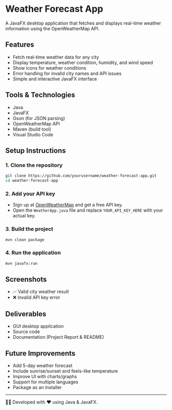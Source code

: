 # Weather Forecast App

A JavaFX desktop application that fetches and displays real-time weather information using the OpenWeatherMap API.

##  Features
- Fetch real-time weather data for any city
- Display temperature, weather condition, humidity, and wind speed
- Show icons for weather conditions
- Error handling for invalid city names and API issues
- Simple and interactive JavaFX interface

##  Tools & Technologies
- Java
- JavaFX
- Gson (for JSON parsing)
- OpenWeatherMap API
- Maven (build tool)
- Visual Studio Code

##  Setup Instructions

### 1. Clone the repository
```bash
git clone https://github.com/yourusername/weather-forecast-app.git
cd weather-forecast-app
```

### 2. Add your API key
- Sign up at [OpenWeatherMap](https://openweathermap.org/api) and get a free API key.
- Open the `WeatherApp.java` file and replace `YOUR_API_KEY_HERE` with your actual key.

### 3. Build the project
```bash
mvn clean package
```

### 4. Run the application
```bash
mvn javafx:run
```

##  Screenshots
- ✅ Valid city weather result  
- ❌ Invalid API key error

##  Deliverables
- GUI desktop application
- Source code
- Documentation (Project Report & README)

##  Future Improvements
- Add 5-day weather forecast
- Include sunrise/sunset and feels-like temperature
- Improve UI with charts/graphs
- Support for multiple languages
- Package as an installer

---
👨‍💻 Developed with ❤️ using Java & JavaFX.
